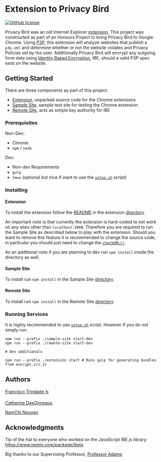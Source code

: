 # Extension to Privacy Bird 

[![GitHub license](https://img.shields.io/github/license/Naereen/StrapDown.js.svg)](./LICENSE)


Privacy Bird was an old Internet Explorer [extension](http://www.privacybird.org/). This project was constructed as part of an Honours Project to bring Privacy Bird to Google Chrome. Using [P3P](https://www.w3.org/P3P/), this extension will analyze websites that publish a `p3p.xml` and determine whether or not the website violates and Privacy Policies set by the user. Additionally Privacy Bird will encrypt any outgoing form data using [Identity Based Encryption](https://en.wikipedia.org/wiki/ID-based_encryption), IBE, should a valid P3P spec exist on the website.

## Getting Started

There are three components as part of this project.

- [Extension](./extension), unpacked source code for the Chrome extensions
- [Sample Site](./sample-site), sample test site for testing the Chrome extension
- [Remote Site](./remote-site), acts as simple key authority for IBE

### Prerequisites

Non-Dev:

- Chrome
- `npm` / `node`

Dev:

- Non-dev Requirements
- `gulp`
- `tmux` (optional but nice if want to use the [`setup.sh`](./setup.sh) script)


### Installing

#### Extension

To install the extension follow the [README](./extension/README.md) in the extension [directory](./extension).

An important note is that currently the extension is hard-coded to not work on any sites other than `localhost:3000`. Therefore you are required to run the Sample Site as described below to play with the extension. Should you want to remove this feature it is recommended to change the source code, in particular you should just need to change the [`checkURL()`](./extension/src/lib_scripts/local_lib.js).

As an additional note if you are planning to dev run `npm install` inside the directory as well. 

#### Sample Site

To install run `npm install` in the Sample Site [directory](./sample-site).

#### Remote Site

To install run `npm install` in the Remote Site [directory](./remote-site).

### Running Services

It is highly recommended to use [`setup.sh`](./setup.sh) script. However if you do not simply run:

```
npm run --prefix ./sample-site start-dev
npm run --prefix ./remote-site start-dev

# Dev additionals

npm run --prefix ./extension start # Runs gulp for generating bundles from encrypt.src.js
```

## Authors

[Francisco Trindade :coffee:](http://franciscot.me)

[Catherine DesOrmeaux](https://github.com/minoucatou)

[NamChi Nguyen](https://github.com/namichie)


## Acknowledgments

Tip of the hat to everyone who worked on the JavaScript IBE.js library: https://www.npmjs.com/package/ibejs

Big thanks to our Supervising Professor, [Professor Adams](http://www.site.uottawa.ca/~cadams/)
